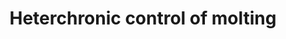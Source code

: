 ---
annotations:
- type: Pathway Ontology
  value: regulatory pathway
authors:
- Kyook
- MaintBot
- AlexanderPico
- UlasBabayigit
description: Under good conditions, C. elegans enters and exits four larval stages
  before becoming a fertile adult.  Each developmental stage is punctuated with a
  molt that entails the shedding of the larval cuticle and the generation of a completely
  new one. It has been shown that each cuticle is unique in its composition. Molting
  is a carefully timed process that needs to be coordinated with development, new
  cuticle synthesis, and cuticle shedding. Mutations in a set of genes called heterochronic
  genes regulates the timing development and the molts and result in precocious or
  retarded development of parts of the animals that aren't synchronized with the the
  animals' life stage.
last-edited: 2021-05-27
organisms:
- Caenorhabditis elegans
redirect_from:
- /index.php/Pathway:WP2357
- /instance/WP2357
schema-jsonld:
- '@context': https://schema.org/
  '@id': https://wikipathways.github.io/pathways/WP2357.html
  '@type': Dataset
  creator:
    '@type': Organization
    name: WikiPathways
  description: Under good conditions, C. elegans enters and exits four larval stages
    before becoming a fertile adult.  Each developmental stage is punctuated with
    a molt that entails the shedding of the larval cuticle and the generation of a
    completely new one. It has been shown that each cuticle is unique in its composition.
    Molting is a carefully timed process that needs to be coordinated with development,
    new cuticle synthesis, and cuticle shedding. Mutations in a set of genes called
    heterochronic genes regulates the timing development and the molts and result
    in precocious or retarded development of parts of the animals that aren't synchronized
    with the the animals' life stage.
  keywords:
  - LIN-28
  - lin-4
  - LIN-29
  - LIN-14
  license: CC0
  name: Heterchronic control of molting
seo: CreativeWork
title: Heterchronic control of molting
wpid: WP2357
---